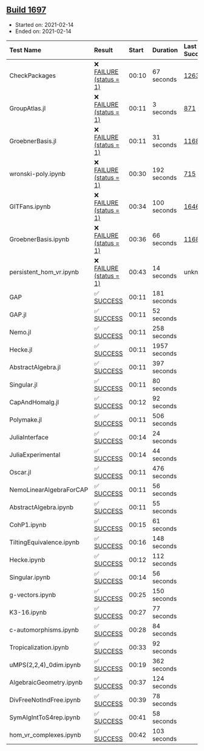 ## [Build 1697](https://oscarci.mathematik.uni-kl.de/job/oscar-stable/1697/)

* Started on: 2021-02-14
* Ended on: 2021-02-14

| Test Name    | Result | Start | Duration | Last Success | First Failure |
|:-------------|:-------|:------|:---------|:-------------|:--------------|
| CheckPackages | ❌ [FAILURE (status = 1)](https://oscarci.mathematik.uni-kl.de/job/oscar-stable/1697/artifact/logs/build-1697/CheckPackages.log) | 00:10 | 67 seconds | [1263](https://oscarci.mathematik.uni-kl.de/job/oscar-stable/1263/) | [1264](https://oscarci.mathematik.uni-kl.de/job/oscar-stable/1264/) |
| GroupAtlas.jl | ❌ [FAILURE (status = 1)](https://oscarci.mathematik.uni-kl.de/job/oscar-stable/1697/artifact/logs/build-1697/GroupAtlas.jl.log) | 00:11 | 3 seconds | [871](https://oscarci.mathematik.uni-kl.de/job/oscar-stable/871/) | [872](https://oscarci.mathematik.uni-kl.de/job/oscar-stable/872/) |
| GroebnerBasis.jl | ❌ [FAILURE (status = 1)](https://oscarci.mathematik.uni-kl.de/job/oscar-stable/1697/artifact/logs/build-1697/GroebnerBasis.jl.log) | 00:11 | 31 seconds | [1168](https://oscarci.mathematik.uni-kl.de/job/oscar-stable/1168/) | [1169](https://oscarci.mathematik.uni-kl.de/job/oscar-stable/1169/) |
| wronski-poly.ipynb | ❌ [FAILURE (status = 1)](https://oscarci.mathematik.uni-kl.de/job/oscar-stable/1697/artifact/logs/build-1697/wronski-poly.ipynb.log) | 00:30 | 192 seconds | [715](https://oscarci.mathematik.uni-kl.de/job/oscar-stable/715/) | [716](https://oscarci.mathematik.uni-kl.de/job/oscar-stable/716/) |
| GITFans.ipynb | ❌ [FAILURE (status = 1)](https://oscarci.mathematik.uni-kl.de/job/oscar-stable/1697/artifact/logs/build-1697/GITFans.ipynb.log) | 00:34 | 100 seconds | [1646](https://oscarci.mathematik.uni-kl.de/job/oscar-stable/1646/) | [1647](https://oscarci.mathematik.uni-kl.de/job/oscar-stable/1647/) |
| GroebnerBasis.ipynb | ❌ [FAILURE (status = 1)](https://oscarci.mathematik.uni-kl.de/job/oscar-stable/1697/artifact/logs/build-1697/GroebnerBasis.ipynb.log) | 00:36 | 66 seconds | [1168](https://oscarci.mathematik.uni-kl.de/job/oscar-stable/1168/) | [1169](https://oscarci.mathematik.uni-kl.de/job/oscar-stable/1169/) |
| persistent_hom_vr.ipynb | ❌ [FAILURE (status = 1)](https://oscarci.mathematik.uni-kl.de/job/oscar-stable/1697/artifact/logs/build-1697/persistent_hom_vr.ipynb.log) | 00:43 | 14 seconds | unknown | unknown |
| GAP | ✅ [SUCCESS](https://oscarci.mathematik.uni-kl.de/job/oscar-stable/1697/artifact/logs/build-1697/GAP.log) | 00:11 | 181 seconds |  |  |
| GAP.jl | ✅ [SUCCESS](https://oscarci.mathematik.uni-kl.de/job/oscar-stable/1697/artifact/logs/build-1697/GAP.jl.log) | 00:11 | 52 seconds |  |  |
| Nemo.jl | ✅ [SUCCESS](https://oscarci.mathematik.uni-kl.de/job/oscar-stable/1697/artifact/logs/build-1697/Nemo.jl.log) | 00:11 | 258 seconds |  |  |
| Hecke.jl | ✅ [SUCCESS](https://oscarci.mathematik.uni-kl.de/job/oscar-stable/1697/artifact/logs/build-1697/Hecke.jl.log) | 00:11 | 1957 seconds |  |  |
| AbstractAlgebra.jl | ✅ [SUCCESS](https://oscarci.mathematik.uni-kl.de/job/oscar-stable/1697/artifact/logs/build-1697/AbstractAlgebra.jl.log) | 00:11 | 397 seconds |  |  |
| Singular.jl | ✅ [SUCCESS](https://oscarci.mathematik.uni-kl.de/job/oscar-stable/1697/artifact/logs/build-1697/Singular.jl.log) | 00:11 | 80 seconds |  |  |
| CapAndHomalg.jl | ✅ [SUCCESS](https://oscarci.mathematik.uni-kl.de/job/oscar-stable/1697/artifact/logs/build-1697/CapAndHomalg.jl.log) | 00:12 | 92 seconds |  |  |
| Polymake.jl | ✅ [SUCCESS](https://oscarci.mathematik.uni-kl.de/job/oscar-stable/1697/artifact/logs/build-1697/Polymake.jl.log) | 00:11 | 506 seconds |  |  |
| JuliaInterface | ✅ [SUCCESS](https://oscarci.mathematik.uni-kl.de/job/oscar-stable/1697/artifact/logs/build-1697/JuliaInterface.log) | 00:14 | 24 seconds |  |  |
| JuliaExperimental | ✅ [SUCCESS](https://oscarci.mathematik.uni-kl.de/job/oscar-stable/1697/artifact/logs/build-1697/JuliaExperimental.log) | 00:14 | 44 seconds |  |  |
| Oscar.jl | ✅ [SUCCESS](https://oscarci.mathematik.uni-kl.de/job/oscar-stable/1697/artifact/logs/build-1697/Oscar.jl.log) | 00:11 | 476 seconds |  |  |
| NemoLinearAlgebraForCAP | ✅ [SUCCESS](https://oscarci.mathematik.uni-kl.de/job/oscar-stable/1697/artifact/logs/build-1697/NemoLinearAlgebraForCAP.log) | 00:11 | 56 seconds |  |  |
| AbstractAlgebra.ipynb | ✅ [SUCCESS](https://oscarci.mathematik.uni-kl.de/job/oscar-stable/1697/artifact/logs/build-1697/AbstractAlgebra.ipynb.log) | 00:11 | 55 seconds |  |  |
| CohP1.ipynb | ✅ [SUCCESS](https://oscarci.mathematik.uni-kl.de/job/oscar-stable/1697/artifact/logs/build-1697/CohP1.ipynb.log) | 00:15 | 61 seconds |  |  |
| TiltingEquivalence.ipynb | ✅ [SUCCESS](https://oscarci.mathematik.uni-kl.de/job/oscar-stable/1697/artifact/logs/build-1697/TiltingEquivalence.ipynb.log) | 00:16 | 148 seconds |  |  |
| Hecke.ipynb | ✅ [SUCCESS](https://oscarci.mathematik.uni-kl.de/job/oscar-stable/1697/artifact/logs/build-1697/Hecke.ipynb.log) | 00:12 | 112 seconds |  |  |
| Singular.ipynb | ✅ [SUCCESS](https://oscarci.mathematik.uni-kl.de/job/oscar-stable/1697/artifact/logs/build-1697/Singular.ipynb.log) | 00:14 | 56 seconds |  |  |
| g-vectors.ipynb | ✅ [SUCCESS](https://oscarci.mathematik.uni-kl.de/job/oscar-stable/1697/artifact/logs/build-1697/g-vectors.ipynb.log) | 00:25 | 150 seconds |  |  |
| K3-16.ipynb | ✅ [SUCCESS](https://oscarci.mathematik.uni-kl.de/job/oscar-stable/1697/artifact/logs/build-1697/K3-16.ipynb.log) | 00:27 | 77 seconds |  |  |
| c-automorphisms.ipynb | ✅ [SUCCESS](https://oscarci.mathematik.uni-kl.de/job/oscar-stable/1697/artifact/logs/build-1697/c-automorphisms.ipynb.log) | 00:28 | 84 seconds |  |  |
| Tropicalization.ipynb | ✅ [SUCCESS](https://oscarci.mathematik.uni-kl.de/job/oscar-stable/1697/artifact/logs/build-1697/Tropicalization.ipynb.log) | 00:33 | 92 seconds |  |  |
| uMPS(2,2,4)_0dim.ipynb | ✅ [SUCCESS](https://oscarci.mathematik.uni-kl.de/job/oscar-stable/1697/artifact/logs/build-1697/uMPS-2-2-4-_0dim.ipynb.log) | 00:19 | 362 seconds |  |  |
| AlgebraicGeometry.ipynb | ✅ [SUCCESS](https://oscarci.mathematik.uni-kl.de/job/oscar-stable/1697/artifact/logs/build-1697/AlgebraicGeometry.ipynb.log) | 00:37 | 124 seconds |  |  |
| DivFreeNotIndFree.ipynb | ✅ [SUCCESS](https://oscarci.mathematik.uni-kl.de/job/oscar-stable/1697/artifact/logs/build-1697/DivFreeNotIndFree.ipynb.log) | 00:39 | 78 seconds |  |  |
| SymAlgIntToS4rep.ipynb | ✅ [SUCCESS](https://oscarci.mathematik.uni-kl.de/job/oscar-stable/1697/artifact/logs/build-1697/SymAlgIntToS4rep.ipynb.log) | 00:41 | 58 seconds |  |  |
| hom_vr_complexes.ipynb | ✅ [SUCCESS](https://oscarci.mathematik.uni-kl.de/job/oscar-stable/1697/artifact/logs/build-1697/hom_vr_complexes.ipynb.log) | 00:42 | 103 seconds |  |  |
